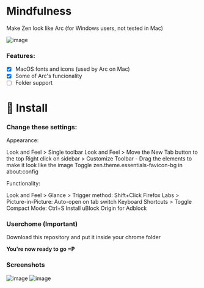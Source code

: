 # Mindfulness
Make Zen look like Arc (for Windows users, not tested in Mac)

![image](https://github.com/user-attachments/assets/5b192ba1-e165-4553-8762-dd35713866bb)


### Features:
- [x] MacOS fonts and icons (used by Arc on Mac)
- [x] Some of Arc's funcionality
- [ ] Folder support

# 🌊 Install
### Change these settings:

Appearance:

Look and Feel > Single toolbar
Look and Feel > Move the New Tab button to the top
Right click on sidebar > Customize Toolbar - Drag the elements to make it look like the image
Toggle zen.theme.essentials-favicon-bg in about:config

Functionality:

Look and Feel > Glance > Trigger method: Shift+Click
Firefox Labs > Picture-in-Picture: Auto-open on tab switch
Keyboard Shortcuts > Toggle Compact Mode: Ctrl+S
Install uBlock Origin for Adblock

### Userchome (Important)
Download this repository and put it inside your chrome folder

**You're now ready to go =P**

### Screenshots
![image](https://github.com/user-attachments/assets/6bafd85b-013d-499c-9a37-11a5ad02bba7)
![image](https://github.com/user-attachments/assets/d3cdbcf5-640b-43c0-a81b-ef1f03e2816c)

